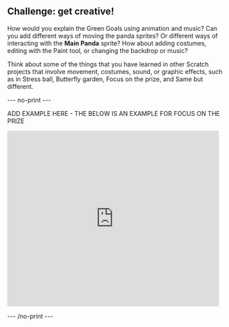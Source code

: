 ## Challenge: get creative!

How would you explain the Green Goals using animation and music? Can you add different ways of moving the panda sprites? Or different ways of interacting with the **Main Panda** sprite? How about adding costumes, editing with the Paint tool, or changing the backdrop or music?

Think about some of the things that you have learned in other Scratch projects that involve movement, costumes, sound, or graphic effects, such as in Stress ball, Butterfly garden, Focus on the prize, and Same but different.

--- no-print ---

ADD EXAMPLE HERE - THE BELOW IS AN EXAMPLE FOR FOCUS ON THE PRIZE

<div class="scratch-preview">
<iframe src="https://scratch.mit.edu/projects/405012286/embed" allowtransparency="true" width="485" height="402" frameborder="0" scrolling="no" allowfullscreen></iframe>
</div>

--- /no-print ---
